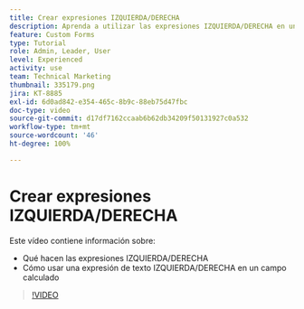 ```yaml
---
title: Crear expresiones IZQUIERDA/DERECHA
description: Aprenda a utilizar las expresiones IZQUIERDA/DERECHA en un campo calculado en Adobe [!DNL Workfront].
feature: Custom Forms
type: Tutorial
role: Admin, Leader, User
level: Experienced
activity: use
team: Technical Marketing
thumbnail: 335179.png
jira: KT-8885
exl-id: 6d0ad842-e354-465c-8b9c-88eb75d47fbc
doc-type: video
source-git-commit: d17df7162ccaab6b62db34209f50131927c0a532
workflow-type: tm+mt
source-wordcount: '46'
ht-degree: 100%

---
```


# Crear expresiones IZQUIERDA/DERECHA

Este vídeo contiene información sobre:

* Qué hacen las expresiones IZQUIERDA/DERECHA
* Cómo usar una expresión de texto IZQUIERDA/DERECHA en un campo calculado

>[!VIDEO](https://video.tv.adobe.com/v/3417120/?quality=12&learn=on&enablevpops&captions=spa)
